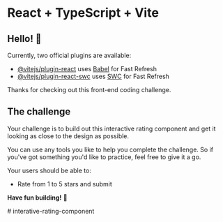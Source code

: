# React + TypeScript + Vite

## Hello! 👋

Currently, two official plugins are available:

- [@vitejs/plugin-react](https://github.com/vitejs/vite-plugin-react/blob/main/packages/plugin-react/README.md) uses [Babel](https://babeljs.io/) for Fast Refresh
- [@vitejs/plugin-react-swc](https://github.com/vitejs/vite-plugin-react-swc) uses [SWC](https://swc.rs/) for Fast Refresh

Thanks for checking out this front-end coding challenge.

## The challenge

Your challenge is to build out this interactive rating component and get it looking as close to the design as possible.

You can use any tools you like to help you complete the challenge. So if you've got something you'd like to practice, feel free to give it a go.

Your users should be able to: 

- Rate from 1 to 5 stars and submit

**Have fun building!** 🚀

#   i n t e r a t i v e - r a t i n g - c o m p o n e n t  
 